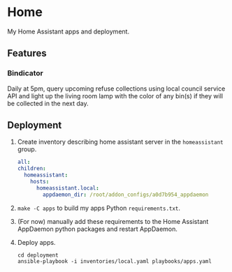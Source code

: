 # Home

My Home Assistant apps and deployment.

## Features

### Bindicator

Daily at 5pm, query upcoming refuse collections using local council service API and
light up the living room lamp with the color of any bin(s) if they will be collected in
the next day.

## Deployment

1. Create inventory describing home assistant server in the `homeassistant` group.
   ```yaml
   all:
   children:
     homeassistant:
       hosts:
         homeassistant.local:
           appdaemon_dir: /root/addon_configs/a0d7b954_appdaemon
   ``` 
2. `make -C apps` to build my apps Python `requirements.txt`.

3. (For now) manually add these requirements to the Home Assistant AppDaemon python
   packages and restart AppDaemon.

4. Deploy apps.
   ```shell
   cd deployment
   ansible-playbook -i inventories/local.yaml playbooks/apps.yaml
   ```
